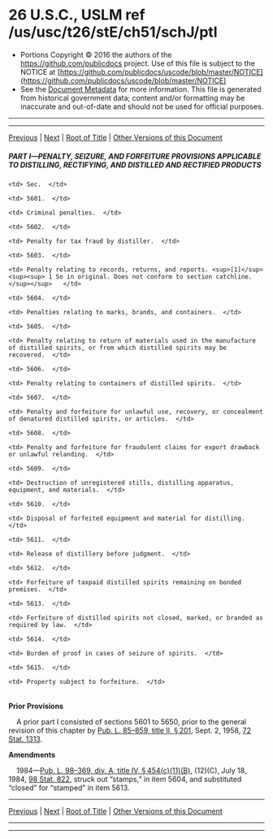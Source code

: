---
---

# 26 U.S.C., USLM ref /us/usc/t26/stE/ch51/schJ/ptI

* Portions Copyright © 2016 the authors of the https://github.com/publicdocs project.
  Use of this file is subject to the NOTICE at [https://github.com/publicdocs/uscode/blob/master/NOTICE](https://github.com/publicdocs/uscode/blob/master/NOTICE)
* See the [Document Metadata](././../../../../../../..//README.md) for more information.
  This file is generated from historical government data; content and/or formatting may be inaccurate and out-of-date and should not be used for official purposes.

----------
----------

[Previous](./../../../../../../..//us/usc/t26/stE/ch51/schJ/m__us_usc_t26_stE_ch51_schJ.md) | [Next](./../../../../../../..//us/usc/t26/stE/ch51/schJ/ptI/m__us_usc_t26_s5601.md) | [Root of Title](./../../../../../../../) | [Other Versions of this Document](https://publicdocs.github.io/go/links?ns=uslm&ref=%2Fus%2Fusc%2Ft26%2FstE%2Fch51%2FschJ%2FptI)

##### PART I—PENALTY, SEIZURE, AND FORFEITURE PROVISIONS APPLICABLE TO DISTILLING, RECTIFYING, AND DISTILLED AND RECTIFIED PRODUCTS

<table>

  <tr>

    <td> Sec.  </td>

  </tr>

  <tr>

    <td> 5601.  </td>

    <td> Criminal penalties.  </td>

  </tr>

  <tr>

    <td> 5602.  </td>

    <td> Penalty for tax fraud by distiller.  </td>

  </tr>

  <tr>

    <td> 5603.  </td>

    <td> Penalty relating to records, returns, and reports. <sup>[1]</sup>  <sup><sup> 1 So in original. Does not conform to section catchline. </sup></sup>   </td>

  </tr>

  <tr>

    <td> 5604.  </td>

    <td> Penalties relating to marks, brands, and containers.  </td>

  </tr>

  <tr>

    <td> 5605.  </td>

    <td> Penalty relating to return of materials used in the manufacture of distilled spirits, or from which distilled spirits may be recovered.  </td>

  </tr>

  <tr>

    <td> 5606.  </td>

    <td> Penalty relating to containers of distilled spirits.  </td>

  </tr>

  <tr>

    <td> 5607.  </td>

    <td> Penalty and forfeiture for unlawful use, recovery, or concealment of denatured distilled spirits, or articles.  </td>

  </tr>

  <tr>

    <td> 5608.  </td>

    <td> Penalty and forfeiture for fraudulent claims for export drawback or unlawful relanding.  </td>

  </tr>

  <tr>

    <td> 5609.  </td>

    <td> Destruction of unregistered stills, distilling apparatus, equipment, and materials.  </td>

  </tr>

  <tr>

    <td> 5610.  </td>

    <td> Disposal of forfeited equipment and material for distilling.  </td>

  </tr>

  <tr>

    <td> 5611.  </td>

    <td> Release of distillery before judgment.  </td>

  </tr>

  <tr>

    <td> 5612.  </td>

    <td> Forfeiture of taxpaid distilled spirits remaining on bonded premises.  </td>

  </tr>

  <tr>

    <td> 5613.  </td>

    <td> Forfeiture of distilled spirits not closed, marked, or branded as required by law.  </td>

  </tr>

  <tr>

    <td> 5614.  </td>

    <td> Burden of proof in cases of seizure of spirits.  </td>

  </tr>

  <tr>

    <td> 5615.  </td>

    <td> Property subject to forfeiture.  </td>

  </tr>

</table>

 __Prior Provisions__ 

    A prior part I consisted of sections 5601 to 5650, prior to the general revision of this chapter by [Pub. L. 85–859, title II, § 201][/us/pl/85/859/s201], Sept. 2, 1958, [72 Stat. 1313][/us/stat/72/1313].

 __Amendments__ 

    1984—[Pub. L. 98–369, div. A, title IV, § 454(c)(11)(B)][/us/pl/98/369/s454/c/11/B], (12)(C), July 18, 1984, [98 Stat. 822][/us/stat/98/822], struck out “stamps,” in item 5604, and substituted “closed” for “stamped” in item 5613.

----------

[Previous](./../../../../../../..//us/usc/t26/stE/ch51/schJ/m__us_usc_t26_stE_ch51_schJ.md) | [Next](./../../../../../../..//us/usc/t26/stE/ch51/schJ/ptI/m__us_usc_t26_s5601.md) | [Root of Title](./../../../../../../../) | [Other Versions of this Document](https://publicdocs.github.io/go/links?ns=uslm&ref=%2Fus%2Fusc%2Ft26%2FstE%2Fch51%2FschJ%2FptI)

----------
----------

[/us/pl/85/859/s201]: https://publicdocs.github.io/go/links?ns=uslm&ref=%2Fus%2Fpl%2F85%2F859%2Fs201
[/us/stat/72/1313]: https://publicdocs.github.io/go/links?ns=uslm&ref=%2Fus%2Fstat%2F72%2F1313
[/us/pl/98/369/s454/c/11/B]: https://publicdocs.github.io/go/links?ns=uslm&ref=%2Fus%2Fpl%2F98%2F369%2Fs454%2Fc%2F11%2FB
[/us/stat/98/822]: https://publicdocs.github.io/go/links?ns=uslm&ref=%2Fus%2Fstat%2F98%2F822


